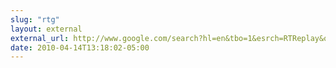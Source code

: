 ```yaml
---
slug: "rtg"
layout: external
external_url: http://www.google.com/search?hl=en&tbo=1&esrch=RTReplay&q=github&aq=f&aqi=g10&oq=&gs_rfai=&tbs=mbl:1
date: 2010-04-14T13:18:02-05:00
---
```


